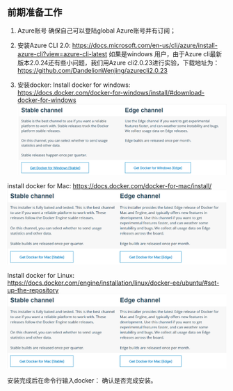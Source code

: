 ## 前期准备工作
1. Azure账号
确保自己可以登陆global Azure账号并有订阅；

2. 安装Azure CLI 2.0:
https://docs.microsoft.com/en-us/cli/azure/install-azure-cli?view=azure-cli-latest
如果是windows 用户，由于Azure cli最新版本2.0.24还有些小问题，我们用Azure cli2.0.23进行实验，下载地址为：
https://github.com/DandelionWenjing/azurecli2.0.23


3. 安装docker:
Install docker for windows:
https://docs.docker.com/docker-for-windows/install/#download-docker-for-windows
![install_docker_for_windows](image/install_docker_for_windows.png)

install docker for Mac:
https://docs.docker.com/docker-for-mac/install/
![install_docker_for_mac](image/install_docker_for_mac.png)

Install docker for Linux:
https://docs.docker.com/engine/installation/linux/docker-ee/ubuntu/#set-up-the-repository
![install_docker_for_mac](image/install_docker_for_mac.png)

安装完成后在命令行输入docker：
确认是否完成安装。
 



